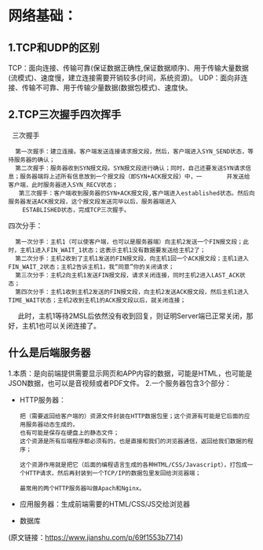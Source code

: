 # 网络基础：
## 1.TCP和UDP的区别
TCP：面向连接、传输可靠(保证数据正确性,保证数据顺序)、用于传输大量数据(流模式)、速度慢，建立连接需要开销较多(时间，系统资源)。
UDP：面向非连接、传输不可靠、用于传输少量数据(数据包模式)、速度快。
## 2.TCP三次握手四次挥手
  
  三次握手
 
      第一次握手：建立连接。客户端发送连接请求报文段，然后，客户端进入SYN_SEND状态，等待服务器的确认；
      第二次握手：服务器收到SYN报文段。SYN报文段进行确认；同时，自己还要发送SYN请求信息；服务器端将上述所有信息放到一个报文段（即SYN+ACK报文段）中，一       并发送给客户端，此时服务器进入SYN_RECV状态；
       第三次握手：客户端收到服务器的SYN+ACK报文段,客户端进入established状态。然后向服务器发送ACK报文段，这个报文段发送完毕以后，服务器端进入    
        ESTABLISHED状态，完成TCP三次握手。

  四次分手：

      第一次分手：主机1（可以使客户端，也可以是服务器端）向主机2发送一个FIN报文段；此时，主机1进入FIN_WAIT_1状态；这表示主机1没有数据要发送给主机2了；
      第二次分手：主机2收到了主机1发送的FIN报文段，向主机1回一个ACK报文段；主机1进入FIN_WAIT_2状态；主机2告诉主机1，我“同意”你的关闭请求；
      第三次分手：主机2向主机1发送FIN报文段，请求关闭连接，同时主机2进入LAST_ACK状态；
      第四次分手：主机1收到主机2发送的FIN报文段，向主机2发送ACK报文段，然后主机1进入TIME_WAIT状态；主机2收到主机1的ACK报文段以后，就关闭连接；
      此时，主机1等待2MSL后依然没有收到回复，则证明Server端已正常关闭，那好，主机1也可以关闭连接了。

## 什么是后端服务器
1.本质：是向前端提供需要显示网页和APP内容的数据，可能是HTML，也可能是JSON数据，也可以是音视频或者PDF文件。
2.一个服务器包含3个部分：

* HTTP服务器：

      把（需要返回给客户端的）资源文件封装在HTTP数据包里；这个资源有可能是它后面的应用服务器动态生成的，
      也有可能是保存在硬盘上的静态文件；
      这个资源是所有后端程序都必须有的，也是直接和我们的浏览器通信，返回给我们数据的程序；

      这个资源作用就是把它（后面的编程语言生成的各种HTML/CSS/Javascript），打包成一个HTTP请求，然后再封装到一个TCP/IP的数据包里发回给浏览器端；

      最常用的两个HTTP服务器叫做Apach和Nginx。

* 应用服务器：生成前端需要的HTML/CSS/JS交给浏览器
* 数据库

(原文链接：https://www.jianshu.com/p/69f1553b7714)

